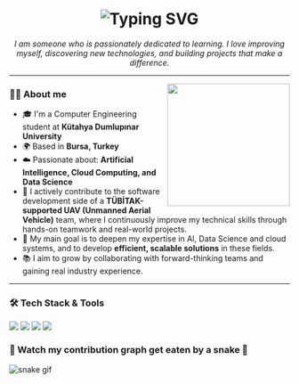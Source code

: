 <h1 align="center">
  <img src="https://readme-typing-svg.demolab.com?font=Fira+Code&size=28&pause=1000&center=true&vCenter=true&width=600&lines=Welcome+to+my+GitHub+account;I'm+a+Computer+Engineering+student;I'm+deeply+passionate+about+learning;My+name+is+Safiye+%F0%9F%92%BB" alt="Typing SVG" />
</h1>



<p align="center">
  <em>I am someone who is passionately dedicated to learning. I love improving myself, discovering new technologies, and building projects that make a difference.</em>
</p>

---

<img align="right" src="https://media.giphy.com/media/QDjpIL6oNCVZ4qzGs7/giphy.gif" width="220"/>

### 👩‍💻 About me 

- 🎓 I'm a Computer Engineering student at **Kütahya Dumlupınar University**
- 🌍 Based in **Bursa, Turkey**
- ☁️ Passionate about: **Artificial Intelligence, Cloud Computing, and Data Science**
- 🧠 I actively contribute to the software development side of a **TÜBİTAK-supported UAV (Unmanned Aerial Vehicle)** team, where I continuously improve my technical skills through hands-on teamwork and real-world projects.
- 🎨 My main goal is to deepen my expertise in AI, Data Science and cloud systems, and to develop **efficient, scalable solutions** in these fields.  
- 📚 I aim to grow by collaborating with forward-thinking teams and gaining real industry experience.
 

---


### 🛠️ Tech Stack & Tools

<p>
  <img src="https://img.shields.io/badge/Python-3670A0?style=for-the-badge&logo=python&logoColor=white"/>
  <img src="https://img.shields.io/badge/FastAPI-009688?style=for-the-badge&logo=fastapi&logoColor=white"/>
  <img src="https://img.shields.io/badge/PyQt-41CD52?style=for-the-badge&logo=qt&logoColor=white"/>
  <img src="https://img.shields.io/badge/GitHub-181717?style=for-the-badge&logo=github&logoColor=white"/>
</p>




### 🐍 Watch my contribution graph get eaten by a snake 🐍

![snake gif](https://github.com/safiye-alaca/safiye-alaca/blob/output/github-contribution-grid-snake.gif)
